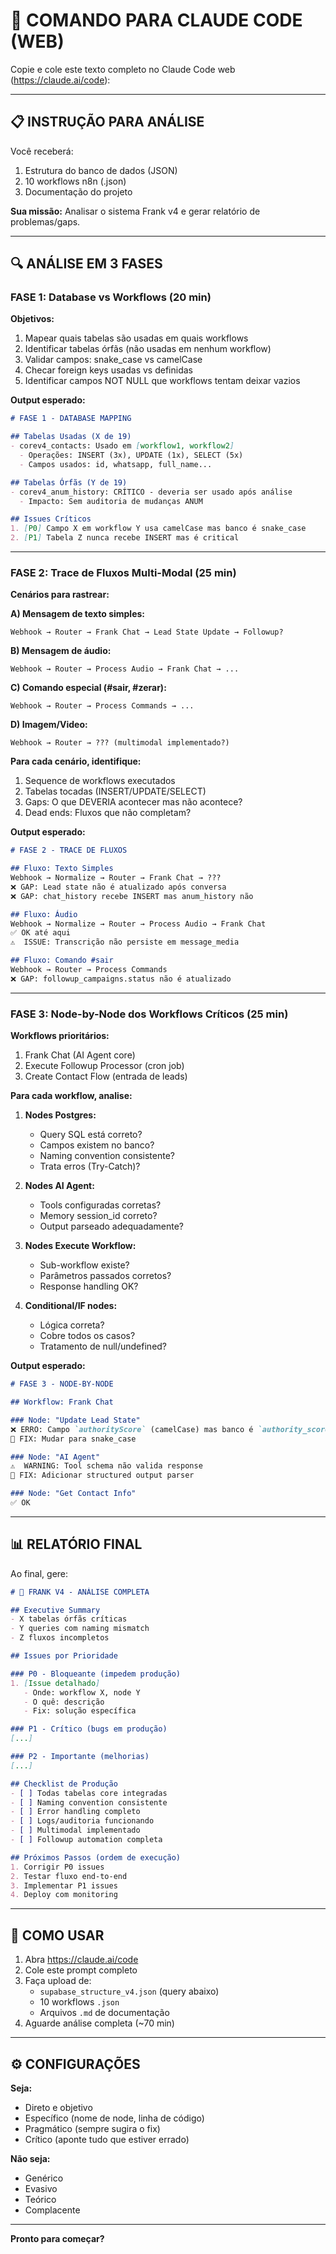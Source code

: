 # 🎯 COMANDO PARA CLAUDE CODE (WEB)

Copie e cole este texto completo no Claude Code web (https://claude.ai/code):

---

## 📋 INSTRUÇÃO PARA ANÁLISE

Você receberá:
1. Estrutura do banco de dados (JSON)
2. 10 workflows n8n (.json)
3. Documentação do projeto

**Sua missão:** Analisar o sistema Frank v4 e gerar relatório de problemas/gaps.

---

## 🔍 ANÁLISE EM 3 FASES

### FASE 1: Database vs Workflows (20 min)

**Objetivos:**
1. Mapear quais tabelas são usadas em quais workflows
2. Identificar tabelas órfãs (não usadas em nenhum workflow)
3. Validar campos: snake_case vs camelCase
4. Checar foreign keys usadas vs definidas
5. Identificar campos NOT NULL que workflows tentam deixar vazios

**Output esperado:**
```markdown
# FASE 1 - DATABASE MAPPING

## Tabelas Usadas (X de 19)
- corev4_contacts: Usado em [workflow1, workflow2]
  - Operações: INSERT (3x), UPDATE (1x), SELECT (5x)
  - Campos usados: id, whatsapp, full_name...

## Tabelas Órfãs (Y de 19)
- corev4_anum_history: CRÍTICO - deveria ser usado após análise
  - Impacto: Sem auditoria de mudanças ANUM

## Issues Críticos
1. [P0] Campo X em workflow Y usa camelCase mas banco é snake_case
2. [P1] Tabela Z nunca recebe INSERT mas é critical
```

---

### FASE 2: Trace de Fluxos Multi-Modal (25 min)

**Cenários para rastrear:**

**A) Mensagem de texto simples:**
```
Webhook → Router → Frank Chat → Lead State Update → Followup?
```

**B) Mensagem de áudio:**
```
Webhook → Router → Process Audio → Frank Chat → ...
```

**C) Comando especial (#sair, #zerar):**
```
Webhook → Router → Process Commands → ...
```

**D) Imagem/Video:**
```
Webhook → Router → ??? (multimodal implementado?)
```

**Para cada cenário, identifique:**
1. Sequence de workflows executados
2. Tabelas tocadas (INSERT/UPDATE/SELECT)
3. Gaps: O que DEVERIA acontecer mas não acontece?
4. Dead ends: Fluxos que não completam?

**Output esperado:**
```markdown
# FASE 2 - TRACE DE FLUXOS

## Fluxo: Texto Simples
Webhook → Normalize → Router → Frank Chat → ???
❌ GAP: Lead state não é atualizado após conversa
❌ GAP: chat_history recebe INSERT mas anum_history não

## Fluxo: Áudio
Webhook → Normalize → Router → Process Audio → Frank Chat
✅ OK até aqui
⚠️  ISSUE: Transcrição não persiste em message_media

## Fluxo: Comando #sair
Webhook → Router → Process Commands
❌ GAP: followup_campaigns.status não é atualizado
```

---

### FASE 3: Node-by-Node dos Workflows Críticos (25 min)

**Workflows prioritários:**
1. Frank Chat (AI Agent core)
2. Execute Followup Processor (cron job)
3. Create Contact Flow (entrada de leads)

**Para cada workflow, analise:**

1. **Nodes Postgres:**
   - Query SQL está correto?
   - Campos existem no banco?
   - Naming convention consistente?
   - Trata erros (Try-Catch)?

2. **Nodes AI Agent:**
   - Tools configuradas corretas?
   - Memory session_id correto?
   - Output parseado adequadamente?

3. **Nodes Execute Workflow:**
   - Sub-workflow existe?
   - Parâmetros passados corretos?
   - Response handling OK?

4. **Conditional/IF nodes:**
   - Lógica correta?
   - Cobre todos os casos?
   - Tratamento de null/undefined?

**Output esperado:**
```markdown
# FASE 3 - NODE-BY-NODE

## Workflow: Frank Chat

### Node: "Update Lead State"
❌ ERRO: Campo `authorityScore` (camelCase) mas banco é `authority_score`
🔧 FIX: Mudar para snake_case

### Node: "AI Agent"
⚠️  WARNING: Tool schema não valida response
🔧 FIX: Adicionar structured output parser

### Node: "Get Contact Info"
✅ OK
```

---

## 📊 RELATÓRIO FINAL

Ao final, gere:

```markdown
# 🎯 FRANK V4 - ANÁLISE COMPLETA

## Executive Summary
- X tabelas órfãs críticas
- Y queries com naming mismatch
- Z fluxos incompletos

## Issues por Prioridade

### P0 - Bloqueante (impedem produção)
1. [Issue detalhado]
   - Onde: workflow X, node Y
   - O quê: descrição
   - Fix: solução específica

### P1 - Crítico (bugs em produção)
[...]

### P2 - Importante (melhorias)
[...]

## Checklist de Produção
- [ ] Todas tabelas core integradas
- [ ] Naming convention consistente
- [ ] Error handling completo
- [ ] Logs/auditoria funcionando
- [ ] Multimodal implementado
- [ ] Followup automation completa

## Próximos Passos (ordem de execução)
1. Corrigir P0 issues
2. Testar fluxo end-to-end
3. Implementar P1 issues
4. Deploy com monitoring
```

---

## 🚀 COMO USAR

1. Abra https://claude.ai/code
2. Cole este prompt completo
3. Faça upload de:
   - `supabase_structure_v4.json` (query abaixo)
   - 10 workflows `.json`
   - Arquivos `.md` de documentação
4. Aguarde análise completa (~70 min)

---

## ⚙️ CONFIGURAÇÕES

**Seja:**
- Direto e objetivo
- Específico (nome de node, linha de código)
- Pragmático (sempre sugira o fix)
- Crítico (aponte tudo que estiver errado)

**Não seja:**
- Genérico
- Evasivo
- Teórico
- Complacente

---

**Pronto para começar?**
